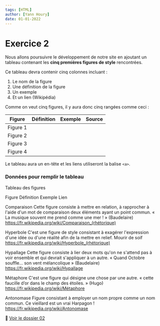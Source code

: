 ```yaml
---
tags: [HTML]
author: [Yann Houry]
date: 01-01-2022
---
```


# Exercice 2
Nous allons poursuivre le développement de notre site en ajoutant un tableau contenant les **cinq premières figures de style** rencontrées.

Ce tableau devra contenir cinq colonnes incluant :

1. Le nom de la figure
2. Une définition de la figure
3. Un exemple
4. Et un lien (Wikipédia)

Comme on veut cinq figures, il y aura donc cinq rangées comme ceci :

| Figure   | Définition | Exemple | Source |
| -------- | ---------- | ------- | ------ |
| Figure 1 |            |         |        |
| Figure 2 |            |         |        |
| Figure 3 |            |         |        |
| Figure 4 |            |         |        |

Le tableau aura un en-tête et les liens utiliseront la balise `<a>`.

### Données pour remplir le tableau 
Tableau des figures

Figure
Définition
Exemple
Lien

Comparaison
Cette figure consiste à mettre en relation, à rapprocher à l'aide d'un mot de comparaison deux éléments ayant un point commun.
« La musique souvent me prend comme une mer ! » (Baudelaire)
https://fr.wikipedia.org/wiki/Comparaison_(rhétorique)

Hyperbole
C'est une figure de style consistant à exagérer l'expression d'une idée ou d'une réalité afin de la mettre en relief.
Mourir de soif
https://fr.wikipedia.org/wiki/Hyperbole_(rhétorique)

Hypallage
Cette figure consiste à lier deux mots qu'on ne s'attend pas à voir ensemble et qui devrait s'appliquer à un autre.
« Quand Octobre souffle… son vent mélancolique » (Baudelaire)
https://fr.wikipedia.org/wiki/Hypallage

Métaphore
C'est une figure qui désigne une chose par une autre.
« cette faucille d’or dans le champ des étoiles. » (Hugo)
https://fr.wikipedia.org/wiki/Métaphore

Antonomase
Figure consistant à employer un nom propre comme un nom commun.
Ce vieillard est un vrai Harpagon !
https://fr.wikipedia.org/wiki/Antonomase

📁 [Voir le dossier 02](https://app.box.com/s/wzc7zdwnhmrypn66z5pct2e7uc57aijk)
